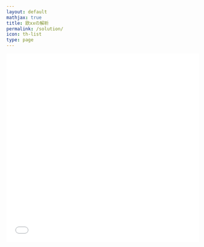 ```yaml
---
layout: default
mathjax: true
title: 欧xxの解析
permalink: /solution/
icon: th-list
type: page
---
```





<iframe src="//player.bilibili.com/player.html?aid=460289446&bvid=BV1Dv41137hp&cid=330284605&page=1" scrolling="no" border="0" frameborder="no" framespacing="0" allowfullscreen="false" height=498 width=510> </iframe>
